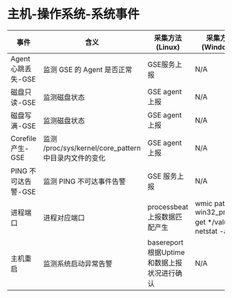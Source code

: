 # 主机-操作系统-系统事件

| 事件 | 含义 | 采集方法(Linux) | 采集方法(Windows) |
|---- | ---- | --------------- | -------------------------- |
| Agent 心跳丢失-GSE | 监测 GSE 的 Agent 是否正常 | GSE服务上报 | N/A |
| 磁盘只读-GSE | 监测磁盘状态 | GSE agent 上报 | N/A |
| 磁盘写满-GSE | 监测磁盘状态 | GSE agent 上报 | N/A |
| Corefile 产生-GSE | 监测 /proc/sys/kernel/core_pattern 中目录内文件的变化 |GSE agent 上报 | N/A |
| PING 不可达告警-GSE | 监测 PING 不可达事件告警  | GSE 服务上报  | N/A |
| 进程端口 | 进程对应端口 | processbeat 上报数据匹配产生 | wmic path win32_process get */value 和 netstat -ano |
| 主机重启 | 监测系统启动异常告警 | basereport 根据Uptime和数据上报状况进行确认 | N/A |


